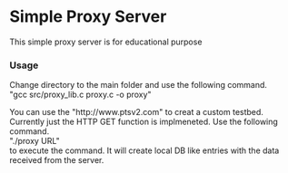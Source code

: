 <h1> Simple Proxy Server</h1>

<p> This simple proxy server is for educational purpose </p>

<h3> Usage </h3>

<p> Change directory to the main folder and use the following command.<br>
           "gcc src/proxy_lib.c proxy.c -o proxy"</p>

<p>You can use the "http://www.ptsv2.com" to creat a custom testbed. Currently just the HTTP GET function is implmeneted. Use the following command.<br>
            "./proxy URL"<br>
to execute the command. It will create local DB like entries with the data received from the server.</p>
